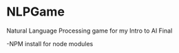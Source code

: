 # NLPGame

Natural Language Processing game for my Intro to AI Final

-NPM install for node modules
